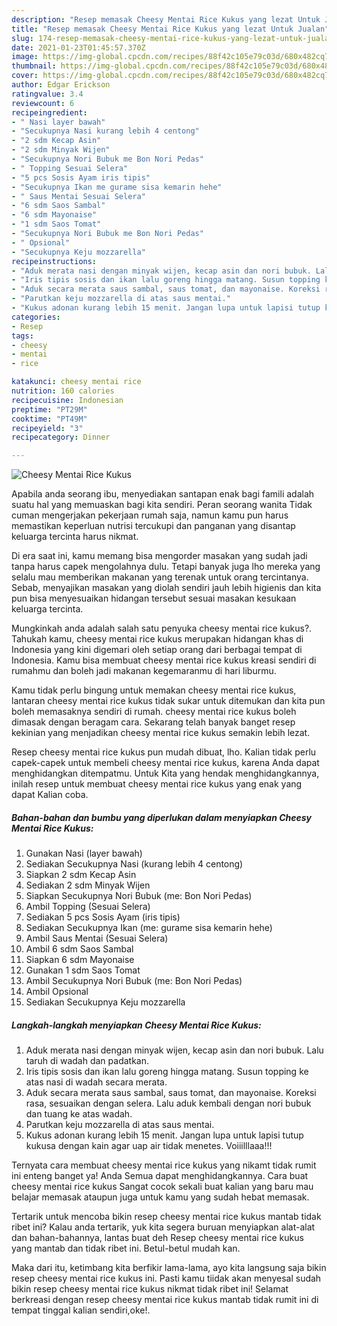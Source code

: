 ```yaml
---
description: "Resep memasak Cheesy Mentai Rice Kukus yang lezat Untuk Jualan"
title: "Resep memasak Cheesy Mentai Rice Kukus yang lezat Untuk Jualan"
slug: 174-resep-memasak-cheesy-mentai-rice-kukus-yang-lezat-untuk-jualan
date: 2021-01-23T01:45:57.370Z
image: https://img-global.cpcdn.com/recipes/88f42c105e79c03d/680x482cq70/cheesy-mentai-rice-kukus-foto-resep-utama.jpg
thumbnail: https://img-global.cpcdn.com/recipes/88f42c105e79c03d/680x482cq70/cheesy-mentai-rice-kukus-foto-resep-utama.jpg
cover: https://img-global.cpcdn.com/recipes/88f42c105e79c03d/680x482cq70/cheesy-mentai-rice-kukus-foto-resep-utama.jpg
author: Edgar Erickson
ratingvalue: 3.4
reviewcount: 6
recipeingredient:
- " Nasi layer bawah"
- "Secukupnya Nasi kurang lebih 4 centong"
- "2 sdm Kecap Asin"
- "2 sdm Minyak Wijen"
- "Secukupnya Nori Bubuk me Bon Nori Pedas"
- " Topping Sesuai Selera"
- "5 pcs Sosis Ayam iris tipis"
- "Secukupnya Ikan me gurame sisa kemarin hehe"
- " Saus Mentai Sesuai Selera"
- "6 sdm Saos Sambal"
- "6 sdm Mayonaise"
- "1 sdm Saos Tomat"
- "Secukupnya Nori Bubuk me Bon Nori Pedas"
- " Opsional"
- "Secukupnya Keju mozzarella"
recipeinstructions:
- "Aduk merata nasi dengan minyak wijen, kecap asin dan nori bubuk. Lalu taruh di wadah dan padatkan."
- "Iris tipis sosis dan ikan lalu goreng hingga matang. Susun topping ke atas nasi di wadah secara merata."
- "Aduk secara merata saus sambal, saus tomat, dan mayonaise. Koreksi rasa, sesuaikan dengan selera. Lalu aduk kembali dengan nori bubuk dan tuang ke atas wadah."
- "Parutkan keju mozzarella di atas saus mentai."
- "Kukus adonan kurang lebih 15 menit. Jangan lupa untuk lapisi tutup kukusa dengan kain agar uap air tidak menetes. Voiiilllaaa!!!"
categories:
- Resep
tags:
- cheesy
- mentai
- rice

katakunci: cheesy mentai rice 
nutrition: 160 calories
recipecuisine: Indonesian
preptime: "PT29M"
cooktime: "PT49M"
recipeyield: "3"
recipecategory: Dinner

---
```



![Cheesy Mentai Rice Kukus](https://img-global.cpcdn.com/recipes/88f42c105e79c03d/680x482cq70/cheesy-mentai-rice-kukus-foto-resep-utama.jpg)

Apabila anda seorang ibu, menyediakan santapan enak bagi famili adalah suatu hal yang memuaskan bagi kita sendiri. Peran seorang  wanita Tidak cuman mengerjakan pekerjaan rumah saja, namun kamu pun harus memastikan keperluan nutrisi tercukupi dan panganan yang disantap keluarga tercinta harus nikmat.

Di era  saat ini, kamu memang bisa mengorder masakan yang sudah jadi tanpa harus capek mengolahnya dulu. Tetapi banyak juga lho mereka yang selalu mau memberikan makanan yang terenak untuk orang tercintanya. Sebab, menyajikan masakan yang diolah sendiri jauh lebih higienis dan kita pun bisa menyesuaikan hidangan tersebut sesuai masakan kesukaan keluarga tercinta. 



Mungkinkah anda adalah salah satu penyuka cheesy mentai rice kukus?. Tahukah kamu, cheesy mentai rice kukus merupakan hidangan khas di Indonesia yang kini digemari oleh setiap orang dari berbagai tempat di Indonesia. Kamu bisa membuat cheesy mentai rice kukus kreasi sendiri di rumahmu dan boleh jadi makanan kegemaranmu di hari liburmu.

Kamu tidak perlu bingung untuk memakan cheesy mentai rice kukus, lantaran cheesy mentai rice kukus tidak sukar untuk ditemukan dan kita pun boleh memasaknya sendiri di rumah. cheesy mentai rice kukus boleh dimasak dengan beragam cara. Sekarang telah banyak banget resep kekinian yang menjadikan cheesy mentai rice kukus semakin lebih lezat.

Resep cheesy mentai rice kukus pun mudah dibuat, lho. Kalian tidak perlu capek-capek untuk membeli cheesy mentai rice kukus, karena Anda dapat menghidangkan ditempatmu. Untuk Kita yang hendak menghidangkannya, inilah resep untuk membuat cheesy mentai rice kukus yang enak yang dapat Kalian coba.

<!--inarticleads1-->

##### Bahan-bahan dan bumbu yang diperlukan dalam menyiapkan Cheesy Mentai Rice Kukus:

1. Gunakan  Nasi (layer bawah)
1. Sediakan Secukupnya Nasi (kurang lebih 4 centong)
1. Siapkan 2 sdm Kecap Asin
1. Sediakan 2 sdm Minyak Wijen
1. Siapkan Secukupnya Nori Bubuk (me: Bon Nori Pedas)
1. Ambil  Topping (Sesuai Selera)
1. Sediakan 5 pcs Sosis Ayam (iris tipis)
1. Sediakan Secukupnya Ikan (me: gurame sisa kemarin hehe)
1. Ambil  Saus Mentai (Sesuai Selera)
1. Ambil 6 sdm Saos Sambal
1. Siapkan 6 sdm Mayonaise
1. Gunakan 1 sdm Saos Tomat
1. Ambil Secukupnya Nori Bubuk (me: Bon Nori Pedas)
1. Ambil  Opsional
1. Sediakan Secukupnya Keju mozzarella




<!--inarticleads2-->

##### Langkah-langkah menyiapkan Cheesy Mentai Rice Kukus:

1. Aduk merata nasi dengan minyak wijen, kecap asin dan nori bubuk. Lalu taruh di wadah dan padatkan.
1. Iris tipis sosis dan ikan lalu goreng hingga matang. Susun topping ke atas nasi di wadah secara merata.
1. Aduk secara merata saus sambal, saus tomat, dan mayonaise. Koreksi rasa, sesuaikan dengan selera. Lalu aduk kembali dengan nori bubuk dan tuang ke atas wadah.
1. Parutkan keju mozzarella di atas saus mentai.
1. Kukus adonan kurang lebih 15 menit. Jangan lupa untuk lapisi tutup kukusa dengan kain agar uap air tidak menetes. Voiiilllaaa!!!




Ternyata cara membuat cheesy mentai rice kukus yang nikamt tidak rumit ini enteng banget ya! Anda Semua dapat menghidangkannya. Cara buat cheesy mentai rice kukus Sangat cocok sekali buat kalian yang baru mau belajar memasak ataupun juga untuk kamu yang sudah hebat memasak.

Tertarik untuk mencoba bikin resep cheesy mentai rice kukus mantab tidak ribet ini? Kalau anda tertarik, yuk kita segera buruan menyiapkan alat-alat dan bahan-bahannya, lantas buat deh Resep cheesy mentai rice kukus yang mantab dan tidak ribet ini. Betul-betul mudah kan. 

Maka dari itu, ketimbang kita berfikir lama-lama, ayo kita langsung saja bikin resep cheesy mentai rice kukus ini. Pasti kamu tiidak akan menyesal sudah bikin resep cheesy mentai rice kukus nikmat tidak ribet ini! Selamat berkreasi dengan resep cheesy mentai rice kukus mantab tidak rumit ini di tempat tinggal kalian sendiri,oke!.

